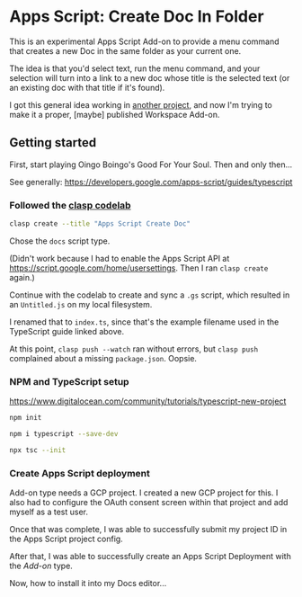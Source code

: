 # Apps Script: Create Doc In Folder

This is an experimental Apps Script Add-on to provide a menu command
that creates a new Doc in the same folder as your current one.

The idea is that you'd select text, run the menu command,
and your selection will turn into a link to a new doc whose title is the selected text
(or an existing doc with that title if it's found).

I got this general idea working in
[another project](https://github.com/harveyr/apps-script-task-doc),
and now I'm trying to make it a proper, \[maybe] published Workspace Add-on.

## Getting started

First, start playing Oingo Boingo's Good For Your Soul. Then and only then...

See generally: https://developers.google.com/apps-script/guides/typescript

### Followed the [clasp codelab](https://codelabs.developers.google.com/codelabs/clasp)

```sh
clasp create --title "Apps Script Create Doc"
```

Chose the `docs` script type.

(Didn't work because I had to enable the Apps Script API at https://script.google.com/home/usersettings.
Then I ran `clasp create` again.)

Continue with the codelab to create and sync a `.gs` script,
which resulted in an `Untitled.js` on my local filesystem.

I renamed that to `index.ts`, since that's the example filename used in the TypeScript guide linked above.

At this point, `clasp push --watch` ran without errors,
but `clasp push` complained about a missing `package.json`.
Oopsie.

### NPM and TypeScript setup

https://www.digitalocean.com/community/tutorials/typescript-new-project

```sh
npm init

npm i typescript --save-dev

npx tsc --init
```

### Create Apps Script deployment

Add-on type needs a GCP project. I created a new GCP project for this.
I also had to configure the OAuth consent screen within that project
and add myself as a test user.

Once that was complete, I was able to successfully submit my project ID in the Apps Script project config.

After that, I was able to successfully create an Apps Script Deployment with the *Add-on* type.

Now, how to install it into my Docs editor...